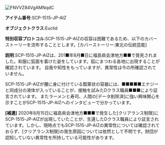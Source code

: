 ![FNVVZ84VgAMNqdC](https://user-images.githubusercontent.com/49146536/167998407-8d1b049f-036e-464e-be7b-555e42d8cda2.jpg)

**アイテム番号**:SCP-1515-JP-AIZ  
  
**オブジェクトクラス**:Euclid  

**特別収容プロトコル**:SCP-1515-JP-AIZの収容は困難であるため、以下のカバーストーリーを流布することとします。[カバーストーリー:東北の伝統芸能]

**説明**:SCP-1515-JP-AIZは、201■年8月■日に福島県会津地方■■で発見されました。和服に狐面を着けた姿をしています。狐にまつわる各地に出現することが確認されています。
自我や知性をもっていますが、異常性は今の所確認されていません。

SCP-1515-JP-AIZが腰に身に付けている瓢箪状の容器には、■■■■■エナジーと同成分の液体が入っていることが、接触を試みたDクラス職員■■■により証言されています。
またラーメンと寿司、人間の[データ削除済]に強い興味関心を示すことがSCP-1515-JP-AIZへのインタビューで分かっています。

**[補遺]**
2020年8月15日に福島県会津地方■■■で発生した[クリアランス制限]にSCP-1515-JP-AIZが出現していたことが、生還したDクラス職員により証言されています。しかし、現時点でもSCP-1515-JP-AIZの異常性については確認されておらず、[クリアランス制限]の発生原因については依然として不明です。財団が認知していない異常性を所持している可能性があります。
